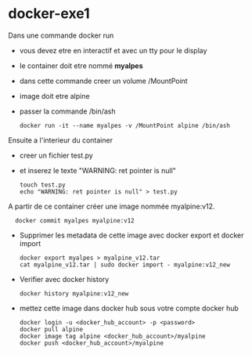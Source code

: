 # docker-exe1
Dans une commande docker run
* vous devez etre en interactif et avec un tty pour le display
* le container doit etre nommé **myalpes** 
* dans cette commande creer un volume /MountPoint
* image doit etre alpine
* passer la commande /bin/ash 

      docker run -it --name myalpes -v /MountPoint alpine /bin/ash
    
Ensuite a l'interieur du container  
* creer un fichier test.py
* et inserez le texte "WARNING: ret pointer is null"

      touch test.py
      echo "WARNING: ret pointer is null" > test.py      
      
A partir de ce container créer une image nommée  myalpine:v12.

      docker commit myalpes myalpine:v12

* Supprimer les metadata de cette image avec docker export et docker import 
      
      docker export myalpes > myalpine_v12.tar
      cat myalpine_v12.tar | sudo docker import - myalpine:v12_new

* Verifier avec docker history 

      docker history myalpine:v12_new

* mettez cette image dans docker hub sous votre compte docker hub
      
      docker login -u <docker_hub_account> -p <password>
      docker pull alpine
      docker image tag alpine <docker_hub_account>/myalpine
      docker push <docker_hub_account>/myalpine
